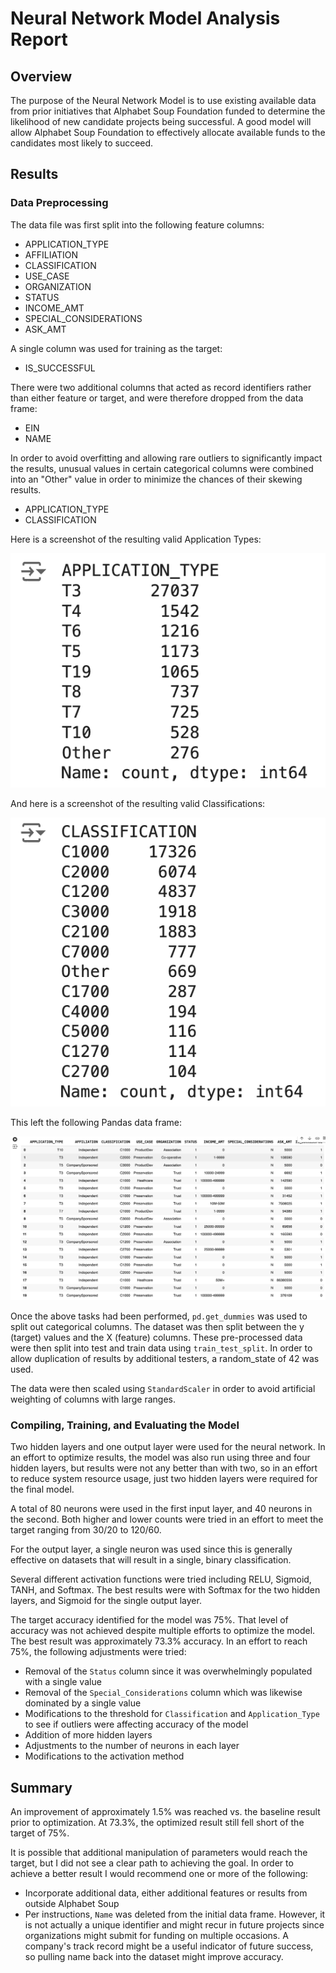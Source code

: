 # Neural Network Model Analysis Report

## Overview
The purpose of the Neural Network Model is to use existing available data from prior initiatives that Alphabet Soup Foundation funded to determine the likelihood of new candidate projects being successful. A good model will allow Alphabet Soup Foundation to effectively allocate available funds to the candidates most likely to succeed.

## Results

### Data Preprocessing
The data file was first split into the following feature columns:
- APPLICATION_TYPE
- AFFILIATION
- CLASSIFICATION
- USE_CASE
- ORGANIZATION
- STATUS
- INCOME_AMT
- SPECIAL_CONSIDERATIONS
- ASK_AMT

A single column was used for training as the target:
- IS_SUCCESSFUL

There were two additional columns that acted as record identifiers rather than either feature or target, and were therefore dropped from the data frame:
- EIN
- NAME

In order to avoid overfitting and allowing rare outliers to significantly impact the results, unusual values in certain categorical columns were combined into an "Other" value in order to minimize the chances of their skewing results.

- APPLICATION_TYPE
- CLASSIFICATION

Here is a screenshot of the resulting valid Application Types:

![Application Type](images/nn_Application_Type.png?raw=true)

And here is a screenshot of the resulting valid Classifications:

![Classifications](images/nn_Classification.png?raw=true)

This left the following Pandas data frame:

![Data Frame](images/nn_Dataframe.png?raw=true)

Once the above tasks had been performed, `pd.get_dummies` was used to split out categorical columns. The dataset was then split between the y (target) values and the X (feature) columns. These pre-processed data were then split into test and train data using `train_test_split`. In order to allow duplication of results by additional testers, a random_state of 42 was used.

The data were then scaled using `StandardScaler` in order to avoid artificial weighting of columns with large ranges.

### Compiling, Training, and Evaluating the Model

Two hidden layers and one output layer were used for the neural network. In an effort to optimize results, the model was also run using three and four hidden layers, but results were not any better than with two, so in an effort to reduce system resource usage, just two hidden layers were required for the final model.

A total of 80 neurons were used in the first input layer, and 40 neurons in the second. Both higher and lower counts were tried in an effort to meet the target ranging from 30/20 to 120/60.

For the output layer, a single neuron was used since this is generally effective on datasets that will result in a single, binary classification. 

Several different activation functions were tried including RELU, Sigmoid, TANH, and Softmax. The best results were with Softmax for the two hidden layers, and Sigmoid for the single output layer. 

The target accuracy identified for the model was 75%. That level of accuracy was not achieved despite multiple efforts to optimize the model. The best result was approximately 73.3% accuracy. In an effort to reach 75%, the following adjustments were tried:

- Removal of the `Status` column since it was overwhelmingly populated with a single value
- Removal of the `Special_Considerations` column which was likewise dominated by a single value
- Modifications to the threshold for `Classification` and `Application_Type` to see if outliers were affecting accuracy of the model
- Addition of more hidden layers
- Adjustments to the number of neurons in each layer
- Modifications to the activation method

## Summary

An improvement of approximately 1.5% was reached vs. the baseline result prior to optimization. At 73.3%, the optimized result still fell short of the target of 75%. 

It is possible that additional manipulation of parameters would reach the target, but I did not see a clear path to achieving the goal. In order to achieve a better result I would recommend one or more of the following:

- Incorporate additional data, either additional features or results from outside Alphabet Soup
- Per instructions, `Name` was deleted from the initial data frame. However, it is not actually a unique identifier and might recur in future projects since organizations might submit for funding on multiple occasions. A company's track record might be a useful indicator of future success, so pulling name back into the dataset might improve accuracy.


